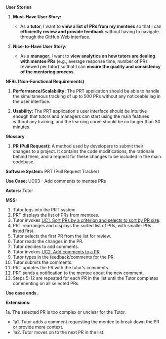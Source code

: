 **User Stories**

1. **Must-Have User Story:**
    - As a **tutor**, I want to **view a list of PRs from my mentees** so that I can **efficiently review and provide feedback** without having to navigate through the GitHub Web interface.

2. **Nice-to-Have User Story:**
    - As a **manager**, I want to **view analytics on how tutors are dealing with mentee PRs** (e.g., average response time, number of PRs reviewed per tutor) so that I can **ensure the quality and consistency of the mentoring process**.

**NFRs (Non-Functional Requirements)**

1. **Performance/Scalability:** The PRT application should be able to handle the simultaneous tracking of up to 500 PRs without any noticeable lag in the user interface.

2. **Usability:** The PRT application's user interface should be intuitive enough that tutors and managers can start using the main features without any training, and the learning curve should be no longer than 30 minutes.

**Glossary**

1. **PR (Pull Request):** A method used by developers to submit their changes to a project. It contains the code modifications, the rationale behind them, and a request for these changes to be included in the main codebase.

**Software System:** PRT (Pull Request Tracker)

**Use Case:** UC03 - Add comments to mentee PRs

**Actors:** Tutor

**MSS:**

1. Tutor logs into the PRT system.
2. PRT displays the list of PRs from mentees.
3. Tutor invokes <ins>UC1. Sort PRs by a criterion and selects to sort by PR size</ins>.
4. PRT rearranges and displays the sorted list of PRs, with smaller PRs listed first.
5. Tutor selects the first PR from the list for review.
6. Tutor reads the changes in the PR.
7. Tutor decides to add comments.
8. Tutor invokes <ins>UC2. Add comments to a PR</ins>.
9. Tutor types in the feedback/comments for the PR.
10. Tutor submits the comments.
11. PRT updates the PR with the tutor's comments.
12. PRT sends a notification to the mentee about the new comment.
13. Steps 5-12 are repeated for each PR in the list until the Tutor completes commenting on all selected PRs.

**Use case ends.**

**Extensions:**

1a. The selected PR is too complex or unclear for the Tutor.

- 1a1. Tutor adds a comment requesting the mentee to break down the PR or provide more context.
- 1a2. Tutor moves on to the next PR in the list.